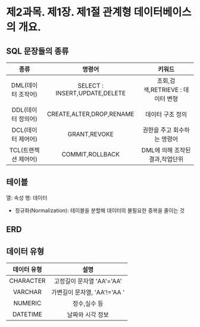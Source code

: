 # 제2과목. 제1장. 제1절 관계형 데이터베이스의 개요.

## SQL 문장들의 종류
|종류|명령어|키워드|
|:--:|:--:|:--:|
|DML(데이터 조작어)|SELECT : INSERT,UPDATE,DELETE|조회,검색,RETRIEVE : 데이터 변형|
|DDL(데이터 정의어)|CREATE,ALTER,DROP,RENAME|데이터 구조 정의|
|DCL(데이터 제어어)|GRANT,REVOKE|권한을 주고 회수하는 명령어|
|TCL(트랜젝션 제어어)|COMMIT,ROLLBACK|DML에 의해 조작된 결과,작업단위|

## 테이블
열: 속성
행: 데이터
* 정규화(Normalization): 테이블을 분할해 데이터의 불필요한 중복을 줄이는 것

## ERD

## 데이터 유형
|데이터 유형|설명|
|:--:|:--:|
|CHARACTER|고정길이 문자열 'AA'='AA'|
|VARCHAR|가변길이 문자열, 'AA'!='AA '|
|NUMERIC|정수,실수 등|
|DATETIME|날짜와 시각 정보|